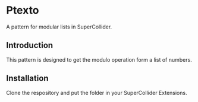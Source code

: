 # Ptexto
A pattern for modular lists in SuperCollider.

## Introduction
This pattern is designed to get the modulo operation form a list of numbers.

## Installation
Clone the respository and put the folder in your SuperCollider Extensions.
